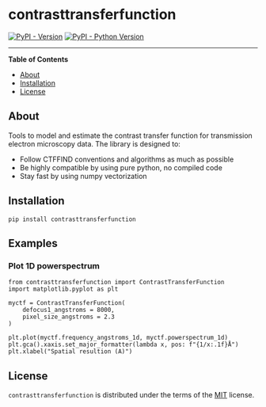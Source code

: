 # contrasttransferfunction

[![PyPI - Version](https://img.shields.io/pypi/v/contrasttransferfunction.svg)](https://pypi.org/project/contrasttransferfunction)
[![PyPI - Python Version](https://img.shields.io/pypi/pyversions/contrasttransferfunction.svg)](https://pypi.org/project/contrasttransferfunction)

-----

**Table of Contents**
- [About](#about)
- [Installation](#installation)
- [License](#license)

## About

Tools to model and estimate the contrast transfer function for transmission electron microscopy data. The library is designed to:

- Follow CTFFIND conventions and algorithms as much as possible
- Be highly compatible by using pure python, no compiled code
- Stay fast by using numpy vectorization

## Installation

```console
pip install contrasttransferfunction
```

## Examples

### Plot 1D powerspectrum

```
from contrasttransferfunction import ContrastTransferFunction
import matplotlib.pyplot as plt

myctf = ContrastTransferFunction(
    defocus1_angstroms = 8000,
    pixel_size_angstroms = 2.3
)

plt.plot(myctf.frequency_angstroms_1d, myctf.powerspectrum_1d)
plt.gca().xaxis.set_major_formatter(lambda x, pos: f"{1/x:.1f}Å")
plt.xlabel("Spatial resultion (A)")
```


## License

`contrasttransferfunction` is distributed under the terms of the [MIT](https://spdx.org/licenses/MIT.html) license.
